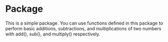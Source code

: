 #  Package

This is a simple  package. You can use functions defined in this package
to perform basic additions, subtractions, and multiplications of two numbers
with add(), sub(), and multiply() respectively. 